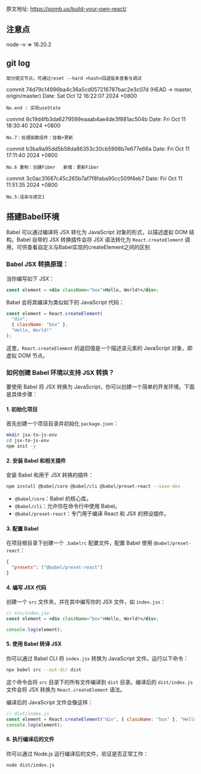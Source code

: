 原文地址: https://pomb.us/build-your-own-react/

## 注意点
  node -v      =>    16.20.2

## git log
```
部分提交节点，可通过reset --hard <hash>回退版本查看与调试
```
commit 74d79c14996ba4c36a5cd057216787bac2e3c07d (HEAD -> master, origin/master)
Date:   Sat Oct 12 16:22:07 2024 +0800

    No.end : 实现useState

commit 6c19d4fb3da6279599eaaab4ae4de3f881ac504b
Date:   Fri Oct 11 18:30:40 2024 +0800

    No.7：处理函数组件：挂载+更新

commit b3ba9a95dd5b58da86353c30cb5998b7e677e66a
Date:   Fri Oct 11 17:11:40 2024 +0800

    No.6 重构：创建Fiber   新增：更新Fiber

commit 3c0ac31687c45c265b7af7f8faba90cc509f4eb7
Date:   Fri Oct 11 11:51:35 2024 +0800

    No.5:渲染与提交1

    
## 搭建Babel环境

  Babel 可以通过编译将 JSX 转化为 JavaScript 对象的形式，以描述虚拟 DOM 结构。Babel 自带的 JSX 转换插件会将 JSX 语法转化为 `React.createElement` 调用，可供查看自定义与Babel实现的createElement之间的区别

### Babel JSX 转换原理：

当你编写如下 JSX：

```jsx
const element = <div className="box">Hello, World!</div>;
```

Babel 会将其编译为类似如下的 JavaScript 代码：

```js
const element = React.createElement(
  "div",
  { className: "box" },
  "Hello, World!"
);
```

这里，`React.createElement` 的返回值是一个描述该元素的 JavaScript 对象，即虚拟 DOM 节点。

### 如何创建 Babel 环境以支持 JSX 转换？

要使用 Babel 将 JSX 转换为 JavaScript，你可以创建一个简单的开发环境。下面是具体步骤：

#### 1. 初始化项目

首先创建一个项目目录并初始化 `package.json`：

```bash
mkdir jsx-to-js-env
cd jsx-to-js-env
npm init -y
```

#### 2. 安装 Babel 和相关插件

安装 Babel 和用于 JSX 转换的插件：

```bash
npm install @babel/core @babel/cli @babel/preset-react --save-dev
```

- `@babel/core`：Babel 的核心库。
- `@babel/cli`：允许你在命令行中使用 Babel。
- `@babel/preset-react`：专门用于编译 React 和 JSX 的预设插件。

#### 3. 配置 Babel

在项目根目录下创建一个 `.babelrc` 配置文件，配置 Babel 使用 `@babel/preset-react`：

```json
{
  "presets": ["@babel/preset-react"]
}
```

#### 4. 编写 JSX 代码

创建一个 `src` 文件夹，并在其中编写你的 JSX 文件，如 `index.jsx`：

```jsx
// src/index.jsx
const element = <div className="box">Hello, World!</div>;

console.log(element);
```

#### 5. 使用 Babel 转译 JSX

你可以通过 Babel CLI 将 `index.jsx` 转换为 JavaScript 文件。运行以下命令：

```bash
npx babel src --out-dir dist
```

这个命令会将 `src` 目录下的所有文件编译到 `dist` 目录。编译后的 `dist/index.js` 文件会将 JSX 转换为 `React.createElement` 语法。

编译后的 JavaScript 文件会像这样：

```js
// dist/index.js
const element = React.createElement("div", { className: "box" }, "Hello, World!");
console.log(element);
```

#### 6. 执行编译后的文件

你可以通过 Node.js 运行编译后的文件，验证是否正常工作：

```bash
node dist/index.js
```

### 
